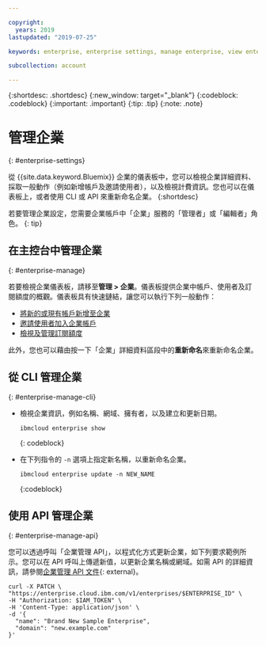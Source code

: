 ```yaml
---

copyright:
  years: 2019
lastupdated: "2019-07-25"

keywords: enterprise, enterprise settings, manage enterprise, view enterprise, rename enterprise

subcollection: account

---
```


{:shortdesc: .shortdesc}
{:new_window: target="_blank"}
{:codeblock: .codeblock}
{:important: .important}
{:tip: .tip}
{:note: .note}

# 管理企業
{: #enterprise-settings}

從 {{site.data.keyword.Bluemix}} 企業的儀表板中，您可以檢視企業詳細資料、採取一般動作（例如新增帳戶及邀請使用者），以及檢視計費資訊。您也可以在儀表板上，或者使用 CLI 或 API 來重新命名企業。
{:shortdesc}

若要管理企業設定，您需要企業帳戶中「企業」服務的「管理者」或「編輯者」角色。
{: tip}

## 在主控台中管理企業
{: #enterprise-manage}

若要檢視企業儀表板，請移至**管理 > 企業**。儀表板提供企業中帳戶、使用者及訂閱額度的概觀。儀表板具有快速鏈結，讓您可以執行下列一般動作：
   * [將新的或現有帳戶新增至企業](/docs/account?topic=account-enterprise-add)
   * [邀請使用者加入企業帳戶](/docs/iam?topic=iam-iamuserinv)
   * [檢視及管理訂閱額度](/docs/billing-usage?topic=billing-usage-subscriptions)

此外，您也可以藉由按一下「企業」詳細資料區段中的**重新命名**來重新命名企業。

## 從 CLI 管理企業
{: #enterprise-manage-cli}

* 檢視企業資訊，例如名稱、網域、擁有者，以及建立和更新日期。

  ```
  ibmcloud enterprise show
  ```
  {: codeblock}
* 在下列指令的 `-n` 選項上指定新名稱，以重新命名企業。

   ```
   ibmcloud enterprise update -n NEW_NAME
   ```
   {:codeblock}

## 使用 API 管理企業
{: #enterprise-manage-api}

您可以透過呼叫「企業管理 API」，以程式化方式更新企業，如下列要求範例所示。您可以在 API 呼叫上傳遞新值，以更新企業名稱或網域。如需 API 的詳細資訊，請參閱[企業管理 API 文件](https://{DomainName}/apidocs/enterprise-apis/enterprise#update-an-enterprise){: external}。

```
curl -X PATCH \
"https://enterprise.cloud.ibm.com/v1/enterprises/$ENTERPRISE_ID" \
-H "Authorization: $IAM_TOKEN" \
-H 'Content-Type: application/json' \
-d '{
  "name": "Brand New Sample Enterprise",
  "domain": "new.example.com"
}'
```
